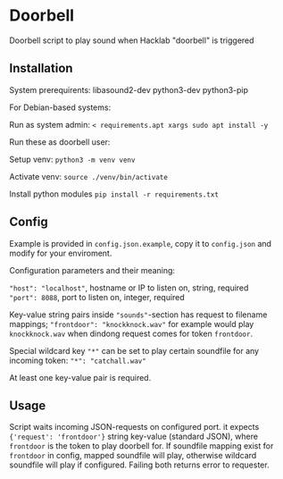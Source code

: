 # Doorbell #
Doorbell script to play sound when Hacklab "doorbell" is triggered

## Installation

System prerequirents:
libasound2-dev
python3-dev
python3-pip

For Debian-based systems:

Run as system admin: `< requirements.apt xargs sudo apt install -y`

Run these as doorbell user:

Setup venv:
`python3 -m venv venv`

Activate venv:
`source ./venv/bin/activate`

Install python modules
`pip install -r requirements.txt`

## Config

Example is provided in `config.json.example`, copy it to `config.json` and modify for your enviroment.

Configuration parameters and their meaning:

`"host": "localhost"`, hostname or IP to listen on, string, required  
`"port": 8088`, port to listen on, integer, required

Key-value string pairs inside `"sounds"`-section has request to filename mappings; `"frontdoor": "knockknock.wav"` for example would play `knockknock.wav` when dindong request comes for token `frontdoor`.

Special wildcard key `"*"` can be set to play certain soundfile for any incoming token: `"*": "catchall.wav"`

At least one key-value pair is required.

## Usage

Script waits incoming JSON-requests on configured port. it expects `{'request': 'frontdoor'}` string key-value (standard JSON), where `frontdoor` is the token to play doorbell for. If soundfile mapping exist for `frontdoor` in config, mapped soundfile will play, otherwise wildcard soundfile will play if configured. Failing both returns error to requester.